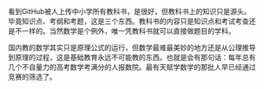 看到GitHub被人上传中小学所有教科书，是很好，但教科书上的知识只是源头。毕竟知识点、考纲和考题，这是三个东西。教科书的内容只是知识点和考试考查还是不一样的。当然数学是个例外，唯一凭教科书就可以直接做题目的学科。

国内教的数学其实只是原理公式的运行，但数学最难最美妙的地方还是从公理推导到原理的过程，这是基础教育永远不可能教的东西。也就是会有那句话：每年总有几个不自量力的高考数学考满分的人报数院。最有天赋学数学的那批人早已经通过竞赛的筛选了。